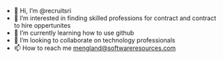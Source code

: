 - 👋 Hi, I’m @recruitsri
- 👀 I’m interested in finding skilled professions for contract and contract to hire oppertunites 
- 🌱 I’m currently learning how to use github
- 💞️ I’m looking to collaborate on technology professionals
- 📫 How to reach me mengland@softwareresources.com

<!---
recruitsri/recruitsri is a ✨ special ✨ repository because its `README.md` (this file) appears on your GitHub profile.
You can click the Preview link to take a look at your changes.
--->
